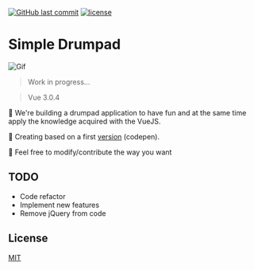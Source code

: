 [![GitHub last commit](https://img.shields.io/github/last-commit/google/skia.svg?style=flat-square)](https://github.com/mathiasfc/simple-drumpad)
[![license](https://img.shields.io/github/license/mashape/apistatus.svg?style=flat-square)](https://github.com/mathiasfc/simple-drumpad)

# Simple Drumpad

![Gif](https://github.com/mathiasfc/simple-drumpad/blob/master/simple-drumpad-app/src/assets/animated.gif?raw=true)

> Work in progress...

> Vue 3.0.4 

🎼 We're building a drumpad application to have fun and at the same time apply the knowledge acquired with the VueJS.

🎹 Creating based on a first [version](https://codepen.io/mathiasfc/pen/eRQRze) (codepen).

🍻 Feel free to modify/contribute the way you want

## TODO

* Code refactor
* Implement new features
* Remove jQuery from code

## License

[MIT](LICENSE.md)

